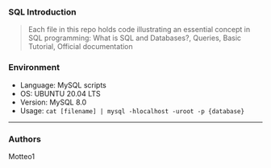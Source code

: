 ### SQL Introduction
> Each file in this repo holds code illustrating an essential concept in SQL programming: What is SQL and Databases?, Queries, Basic Tutorial, Official documentation

### Environment
* Language: MySQL scripts
* OS: UBUNTU 20.04 LTS
* Version: MySQL 8.0
* Usage: `cat [filename] | mysql -hlocalhost -uroot -p {database}`

***

### Authors
Motteo1
